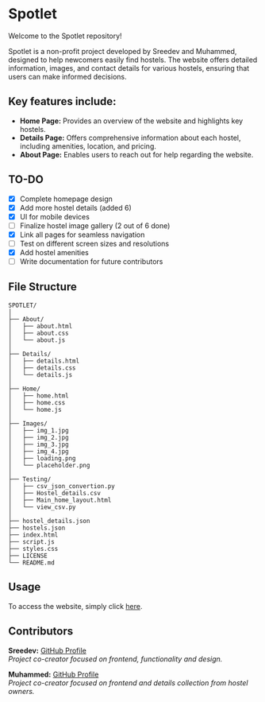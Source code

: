 # Spotlet

Welcome to the Spotlet repository!

Spotlet is a non-profit project developed by Sreedev and Muhammed, designed to help newcomers easily find hostels. The website offers detailed information, images, and contact details for various hostels, ensuring that users can make informed decisions.

## Key features include:

+ **Home Page:** Provides an overview of the website and highlights key hostels.
+ **Details Page:** Offers comprehensive information about each hostel, including amenities, location, and pricing.
+ **About Page:** Enables users to reach out for help regarding the website.

## TO-DO

- [x] Complete homepage design
- [x] Add more hostel details (added 6)
- [x] UI for mobile devices
- [ ] Finalize hostel image gallery (2 out of 6 done)
- [x] Link all pages for seamless navigation
- [ ] Test on different screen sizes and resolutions
- [x] Add hostel amenities
- [ ] Write documentation for future contributors

## File Structure
```
SPOTLET/
│
├── About/
│   ├── about.html
│   ├── about.css
│   └── about.js
│
├── Details/
│   ├── details.html
│   ├── details.css
│   └── details.js
│
├── Home/
│   ├── home.html
│   ├── home.css
│   └── home.js
│
├── Images/
│   ├── img_1.jpg
│   ├── img_2.jpg
│   ├── img_3.jpg
│   ├── img_4.jpg
│   ├── loading.png
│   └── placeholder.png
│
├── Testing/
│   ├── csv_json_convertion.py
│   ├── Hostel_details.csv
│   ├── Main_home_layout.html
│   └── view_csv.py
│
├── hostel_details.json
├── hostels.json
├── index.html
├── script.js
├── styles.css
├── LICENSE
└── README.md
```
## Usage

To access the website, simply click [here](https://mtcodes01.github.io/Spotlet/).

## Contributors

**Sreedev:** [GitHub Profile](https://github.com/YourGitHubProfile)  
*Project co-creator focused on frontend, functionality and design.*

**Muhammed:** [GitHub Profile](https://github.com/HisGitHubProfile)  
*Project co-creator focused on frontend and details collection from hostel owners.*
